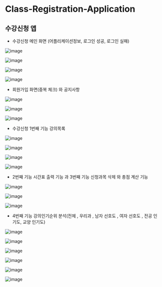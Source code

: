 # Class-Registration-Application

## 수강신청 앱

* 수강신청 메인 화면 (어플리케이션정보, 로그인 성공, 로그인 실패)

![image](https://user-images.githubusercontent.com/34269126/77844473-2ffed980-71e2-11ea-809c-69282508cdf7.png)

![image](https://user-images.githubusercontent.com/34269126/77844494-4efd6b80-71e2-11ea-9c95-77caab8c6e37.png)

![image](https://user-images.githubusercontent.com/34269126/77844503-5ae92d80-71e2-11ea-98bf-3f0a6989d1a7.png)

![image](https://user-images.githubusercontent.com/34269126/77844510-60467800-71e2-11ea-9b1c-d0270cc2fcd5.png)

* 회원가입 화면(중복 체크) 와 공지사항 

![image](https://user-images.githubusercontent.com/34269126/77844520-748a7500-71e2-11ea-8ad0-314c2319a4ce.png)

![image](https://user-images.githubusercontent.com/34269126/77844528-7bb18300-71e2-11ea-8f59-489f0f0b8719.png)

![image](https://user-images.githubusercontent.com/34269126/77844532-80763700-71e2-11ea-858b-6449ae2b474c.png)

* 수강신청 1번째 기능 강의목록 

![image](https://user-images.githubusercontent.com/34269126/77844534-8704ae80-71e2-11ea-807c-229feb899e7c.png)

![image](https://user-images.githubusercontent.com/34269126/77844541-8bc96280-71e2-11ea-94b6-d5e47adef965.png)

![image](https://user-images.githubusercontent.com/34269126/77844548-92f07080-71e2-11ea-9582-e77dd04a1bc3.png)

![image](https://user-images.githubusercontent.com/34269126/77844552-971c8e00-71e2-11ea-8985-ffee7970e251.png)

* 2번째 기능 시간표 출력 기능  과  3번째 기능 신청과목  삭제 와  총점 계산 기능

![image](https://user-images.githubusercontent.com/34269126/77844570-aef41200-71e2-11ea-9815-0658528d8f43.png)

![image](https://user-images.githubusercontent.com/34269126/77844574-b3202f80-71e2-11ea-8072-20175bc172da.png)

![image](https://user-images.githubusercontent.com/34269126/77844578-b9161080-71e2-11ea-83d1-65924023d575.png)

* 4번째 기능 강의인기순위 분석(전체 , 우리과 , 남자 선호도 , 여자 선호도 , 전공 인기도, 교양 인기도)

![image](https://user-images.githubusercontent.com/34269126/77844583-c501d280-71e2-11ea-9c28-acac33d1c519.png)

![image](https://user-images.githubusercontent.com/34269126/77844589-ccc17700-71e2-11ea-807a-3d0317cc3729.png)

![image](https://user-images.githubusercontent.com/34269126/77844595-d34fee80-71e2-11ea-8534-31115fec260b.png)

![image](https://user-images.githubusercontent.com/34269126/77844601-d945cf80-71e2-11ea-861d-b83331a1725e.png)

![image](https://user-images.githubusercontent.com/34269126/77844603-dd71ed00-71e2-11ea-8ae8-cb392b69a01f.png)

![image](https://user-images.githubusercontent.com/34269126/77844606-e2cf3780-71e2-11ea-980f-1c738a56e11a.png)


